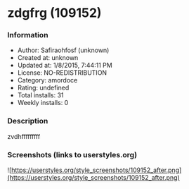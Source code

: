 # zdgfrg (109152)

### Information
- Author: Safiraohfosf (unknown)
- Created at: unknown
- Updated at: 1/8/2015, 7:44:11 PM
- License: NO-REDISTRIBUTION
- Category: amordoce
- Rating: undefined
- Total installs: 31
- Weekly installs: 0


### Description
zvdhfffffffff


### Screenshots (links to userstyles.org)
![https://userstyles.org/style_screenshots/109152_after.png](https://userstyles.org/style_screenshots/109152_after.png)


